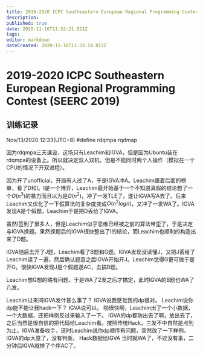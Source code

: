 ```yaml
---
title: 2019-2020 ICPC Southeastern European Regional Programming Contest (SEERC 2019)
description: 
published: true
date: 2020-11-16T11:52:21.921Z
tags: 
editor: markdown
dateCreated: 2020-11-16T11:33:14.812Z
---
```


# 2019-2020 ICPC Southeastern European Regional Programming Contest (SEERC 2019)
## 训练记录

Nov/13/2020 12:33(UTC+8)
\#define rdqmpa rqdmap

因为rdqmpa三天课设，这场只有Leachim和IGVA，但是因为Ubuntu装在rdqmpa的设备上。所以就决定双人双机，但是不能同时两个人操作（模拟在一个CPU的情况下开双进程）。

因为开了unofficial，开局有人过了A，于是IGVA冲A。Leachim跟着后面的榜单，看了D和I。I是一个博弈，Leachim最开始基于一个不知道真假的结论想了一个$O(n^3)$的暴力而且以为是$O(n^2)$，冲了一发TLE了。遂让IGVA写A去了。后来Leachim又优化了一下假算法的复杂度变成$O(n^2logn)$，又冲了一发WA了。IGVA发现A是个假题，Leachim于是把D丢给了IGVA。

虽然I签到了很多人，但是Leachim似乎思维已经被之前的算法带歪了，于是决定与IGVA换题。果然换题后的IGVA很快整出了I的结论，而Leachim也顺利的构造出来了D题。

IGVA随后去开了J题，Leachim看了B题和G题。IGVA发现没读懂J，又把J丢给了Leachim读了一遍，然后确认题意之后IGVA开始开J。Leachim觉得G更可做于是开G。很快IGVA发现J是个假题遂AC，去搞B题。

Leachim想G想的略有问题，于是WA了2发之后才搞定，此时IGVA的B题也WA了几发。

Leachim过来问IGVA发什甚么事了？
IGVA说我感觉我的dp很对。
Leachim说你dp能不能让我hack一下？
IGVA说可以。
啪很快啊，Leachim出了一个小数据，一个大数据，还把样例反过来输入了一下。
IGVA的dp都防出去了啊，放出去了，之后当然是很自信的把代码给Leachim看。按照传统Hack，三发不中自然是点到为止。IGVA准备收手，这时Leachim说你dp顺序有问题，突然改了一下样例。
IGVA的dp大意了，没有判断。
Hack数据给IGVA
当时就WA了，不过没有事，二分钟后IGVA就排了个序AC了。
